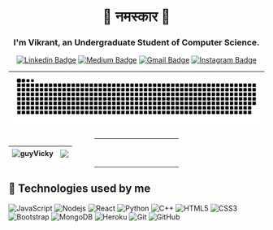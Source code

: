 <h1 size="78" align="center">🙏 नमस्कार 🙏</h1>

<h3 align="center"> I'm Vikrant, an Undergraduate Student of Computer Science.</h3>
<div align="center">

[![Linkedin Badge](https://img.shields.io/badge/-ikran-blue?style=for-the-badge&logo=Linkedin&logoColor=white&link=https://www.linkedin.com/in/ikran/)](https://www.linkedin.com/in/ikran/)
[![Medium Badge](https://img.shields.io/badge/vikrant-singh-12100E?style=for-the-badge&logo=medium&logoColor=white&link=https://ikran0.medium.com/)](https://ikran0.medium.com/)
[![Gmail Badge](https://img.shields.io/badge/-vikrantsingh1889@gmail.com-c14438?style=for-the-badge&logo=Gmail&logoColor=white&link=mailto:vikrantsingh1889@gmail.com)](mailto:vikrantsingh1889@gmail.com)
[![Instagram Badge](https://img.shields.io/badge/v__ikran__t-C13584?style=for-the-badge&logo=instagram&logoColor=white&link=https://www.instagram.com/v_ikran_t/)](https://www.instagram.com/v_ikran_t/)

|![github-contribution-grid-snake](https://github.com/guyVicky/guyVicky/blob/svgs/github-contribution-grid-snake.svg)|
|---| 
  
<hr width="33%">

| <img align="center" src="https://github-readme-stats.vercel.app/api?username=guyVicky&show_icons=true&theme=dark&locale=en&hide_border=true" alt="guyVicky" /> | <img align="center" src="https://github-readme-stats.vercel.app/api/top-langs/?username=guyVicky&layout=compact&theme=dark&hide_border=true" /> |
| --- | --- |

<hr width="33%">
</div>

## 💾 Technologies used by me

![JavaScript](https://img.shields.io/badge/-JavaScript-gray?style=flat-square&logo=javascript)
![Nodejs](https://img.shields.io/badge/-Nodejs-black?style=flat-square&logo=Node.js)
![React](https://img.shields.io/badge/-React-darkgreen?style=flat-square&logo=react)
![Python](https://img.shields.io/badge/-Python-gold?style=flat-square&logo=Python)
![C++](https://img.shields.io/badge/-C++-00599C?style=flat-square&logo=c)
![HTML5](https://img.shields.io/badge/-HTML5-E34F26?style=flat-square&logo=html5&logoColor=white)
![CSS3](https://img.shields.io/badge/-CSS3-1572B6?style=flat-square&logo=css3)
![Bootstrap](https://img.shields.io/badge/-Bootstrap-563D7C?style=flat-square&logo=bootstrap)
![MongoDB](https://img.shields.io/badge/-MongoDB-black?style=flat-square&logo=mongodb)
![Heroku](https://img.shields.io/badge/-Heroku-430098?style=flat-square&logo=heroku)
![Git](https://img.shields.io/badge/-Git-black?style=flat-square&logo=git)
![GitHub](https://img.shields.io/badge/-GitHub-181717?style=flat-square&logo=github)

<!--
**guyVicky/guyVicky** is a ✨ _special_ ✨ repository because its `README.md` (this file) appears on your GitHub profile.

Here are some ideas to get you started:

- 🔭 I’m currently working on ...
- 🌱 I’m currently learning ...
- 👯 I’m looking to collaborate on ...
- 🤔 I’m looking for help with ...
- 💬 Ask me about ...
- 📫 How to reach me: ...
- 😄 Pronouns: ...
- ⚡ Fun fact: ...
-->
